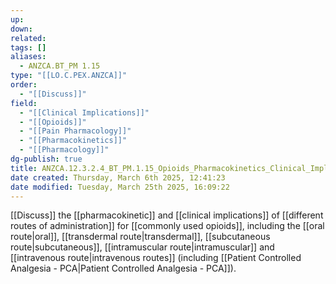 ```yaml
---
up: 
down: 
related: 
tags: []
aliases:
  - ANZCA.BT_PM 1.15
type: "[[LO.C.PEX.ANZCA]]"
order:
  - "[[Discuss]]"
field:
  - "[[Clinical Implications]]"
  - "[[Opioids]]"
  - "[[Pain Pharmacology]]"
  - "[[Pharmacokinetics]]"
  - "[[Pharmacology]]"
dg-publish: true
title: ANZCA.12.3.2.4_BT_PM.1.15_Opioids_Pharmacokinetics_Clinical_Implications_Routes
date created: Thursday, March 6th 2025, 12:41:23
date modified: Tuesday, March 25th 2025, 16:09:22
---
```


[[Discuss]] the [[pharmacokinetic]] and [[clinical implications]] of [[different routes of administration]] for [[commonly used opioids]], including the [[oral route|oral]], [[transdermal route|transdermal]], [[subcutaneous route|subcutaneous]], [[intramuscular route|intramuscular]] and [[intravenous route|intravenous routes]] (including [[Patient Controlled Analgesia - PCA|Patient Controlled Analgesia - PCA]]).
